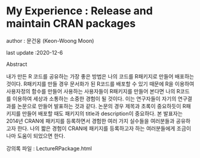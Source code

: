 # My Experience : Release and maintain CRAN packages

author : 문건웅 (Keon-Woong Moon)

last update :2020-12-6 

Abstract

내가 만든 R 코드를 공유하는 가장 좋은 방법은 나의 코드를 R패키지로 만들어 배포하는 것이다. R패키지를 만들 경우 문서화가 된 R코드를 배포할 수 있기 때문에 R을 이용하여 사용자정의 함수를 만들어 사용하는 사용자들이 R패키지를 만들어 본다면 나의 R코드를 이용하여 세상과 소통하는 소중한 경험이 될 것이다. 이는 연구자들이 자기의 연구결과를 논문으로 만들어 발표하는 것과 같다. 논문의 경우 제목과 초록이 중요하듯이 R패키지를 만들어 배포할 때도 패키지의 title과 description이 중요하다. 본 발표자는 2014년 CRAN에 패키지를 등록하면서 경험한 여러 가지 실수들을 여러분들과 공유하고자 한다. 나의 짧은 경험이 CRAN에 패키지를 등록하고자 하는 여러분들에게 조금이나마 도움이 되었으면 한다. 

강의록 파일 : LectureRPackage.html